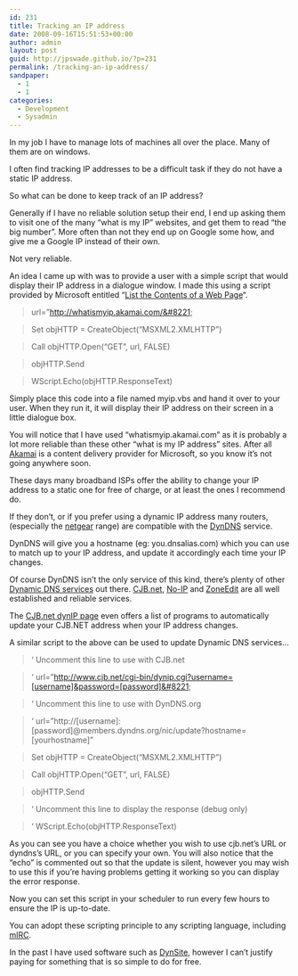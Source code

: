 ```yaml
---
id: 231
title: Tracking an IP address
date: 2008-09-16T15:51:53+00:00
author: admin
layout: post
guid: http://jpswade.github.io/?p=231
permalink: /tracking-an-ip-address/
sandpaper:
  - 1
  - 1
categories:
  - Development
  - Sysadmin
---
```

<p class="lead">
  In my job I have to manage lots of machines all over the place. Many of them are on windows.
</p>

I often find tracking IP addresses to be a difficult task if they do not have a static IP address.

So what can be done to keep track of an IP address?

<!--more-->

Generally if I have no reliable solution setup their end, I end up asking them to visit one of the many &#8220;what is my IP&#8221; websites, and get them to read &#8220;the big number&#8221;. More often than not they end up on Google some how, and give me a Google IP instead of their own.

Not very reliable.

An idea I came up with was to provide a user with a simple script that would display their IP address in a dialogue window. I made this using a script provided by Microsoft entitled &#8220;[List the Contents of a Web Page](http://www.microsoft.com/technet/scriptcenter/scripts/misc/intnet/default.mspx?mfr=true)&#8220;.

> url=&#8221;http://whatismyip.akamai.com/&#8221;
  
> Set objHTTP = CreateObject(&#8220;MSXML2.XMLHTTP&#8221;)
  
> Call objHTTP.Open(&#8220;GET&#8221;, url, FALSE)
  
> objHTTP.Send
  
> WScript.Echo(objHTTP.ResponseText)

Simply place this code into a file named myip.vbs and hand it over to your user. When they run it, it will display their IP address on their screen in a little dialogue box.

You will notice that I have used &#8220;whatismyip.akamai.com&#8221; as it is probably a lot more reliable than these other &#8220;what is my IP address&#8221; sites. After all [Akamai](http://en.wikipedia.org/wiki/Akamai_Technologies) is a content delivery provider for Microsoft, so you know it&#8217;s not going anywhere soon.

These days many broadband ISPs offer the ability to change your IP address to a static one for free of charge, or at least the ones I recommend do.

If they don&#8217;t, or if you prefer using a dynamic IP address many routers, (especially the [netgear](http://kbserver.netgear.com/kb_web_files/n101279.asp) range) are compatible with the [DynDNS](http://www.dyndns.org/) service.

DynDNS will give you a hostname (eg: you.dnsalias.com) which you can use to match up to your IP address, and update it accordingly each time your IP changes.

Of course DynDNS isn&#8217;t the only service of this kind, there&#8217;s plenty of other [Dynamic DNS services](http://www.dmoz.org/Computers/Internet/Protocols/DNS/DNS_Providers/Dynamic_DNS/) out there. [CJB.net](http://www.cjb.net/), [No-IP](http://www.no-ip.com/) and [ZoneEdit](http://www.zoneedit.com/) are all well established and reliable services.

The [CJB.net dynIP page](http://www.cjb.net/cgi-bin/dynip.cgi) even offers a list of programs to automatically update your CJB.NET address when your IP address changes.

A similar script to the above can be used to update Dynamic DNS services&#8230;

> &#8216; Uncomment this line to use with CJB.net
  
> &#8216; url=&#8221;http://www.cjb.net/cgi-bin/dynip.cgi?username=[username]&password=[password]&#8221;
  
> &#8216; Uncomment this line to use with DynDNS.org
  
> &#8216; url=&#8221;http://[username]:[password]@members.dyndns.org/nic/update?hostname=[yourhostname]&#8221;
  
> Set objHTTP = CreateObject(&#8220;MSXML2.XMLHTTP&#8221;)
  
> Call objHTTP.Open(&#8220;GET&#8221;, url, FALSE)
  
> objHTTP.Send
  
> &#8216; Uncomment this line to display the response (debug only)
  
> &#8216; WScript.Echo(objHTTP.ResponseText)

As you can see you have a choice whether you wish to use cjb.net&#8217;s URL or dyndns&#8217;s URL, or you can specify your own. You will also notice that the &#8220;echo&#8221; is commented out so that the update is silent, however you may wish to use this if you&#8217;re having problems getting it working so you can display the error response.

Now you can set this script in your scheduler to run every few hours to ensure the IP is up-to-date.

You can adopt these scripting principle to any scripting language, including [mIRC](http://jpswade.github.io/mirc/).

In the past I have used software such as [DynSite](http://www.noeld.com/dynsite.asp), however I can&#8217;t justify paying for something that is so simple to do for free.